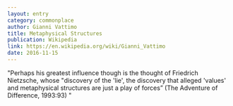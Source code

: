 ```yaml
---
layout: entry
category: commonplace
author: Gianni Vattimo
title: Metaphysical Structures
publication: Wikipedia
link: https://en.wikipedia.org/wiki/Gianni_Vattimo
date: 2016-11-15
---
```


"Perhaps his greatest influence though is the thought of Friedrich Nietzsche, whose "discovery of the 'lie', the discovery that alleged 'values' and metaphysical structures are just a play of forces” (The Adventure of Difference, 1993:93) "






